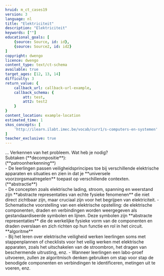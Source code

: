 ```yaml
---
hruid: m_ct_cases19
version: 3
language: nl
title: "Elektriciteit"
description: "Elektriciteit"
keywords: [""]
educational_goals: [
    {source: Source, id: id}, 
    {source: Source2, id: id2}
]
copyright: dwengo
licence: dwengo
content_type: text/ct-schema
available: true
target_ages: [12, 13, 14]
difficulty: 3
return_value: {
    callback_url: callback-url-example,
    callback_schema: {
        att: test,
        att2: test2
    }
}
content_location: example-location
estimated_time: 1
skos_concepts: [
    'http://ilearn.ilabt.imec.be/vocab/curr1/s-computers-en-systemen'
]
teacher_exclusive: true
---
```


<context>
... 
</div>
</context>
<decomposition>
Verkennen van het probleem. Wat heb je nodig? <br> Subtaken (**decompositie**):<br>
    
</decomposition>
<patternRecognition>
(**patroonherkenning**)<br>
    - De leerlingen passen veiligheidsprincipes toe bij verschillende elektrische apparaten en situaties en zien in dat je **universele voorzorgsmaatregelen** toepast op verschillende contexten.
</patternRecognition>
<abstraction>
(**abstractie**)<br>
    - De concepten zoals elektrische lading, stroom, spanning en weerstand zijn **abstracte representaties van echte fysieke fenomenen** die niet direct zichtbaar zijn, maar cruciaal zijn voor het begrijpen van elektriciteit.
    - Schematische voorstelling van een elektrische opstelling: de elektrische componenten, draden en verbindingen worden weergegeven als gestandaardiseerde symbolen en lijnen. Deze symbolen zijn **abstracte representaties** die de werkelijke fysieke vorm van de componenten en draden overslaan en zich richten op hun functie en rol in het circuit.
</abstraction>
<algorithms>
**algoritme**<br>
    - Bij het leren over elektrische veiligheid werken leerlingen soms met stappenplannen of checklists voor het veilig werken met elektrische apparaten, zoals het uitschakelen van de stroombron, het dragen van beschermende uitrusting, enz.
    - Wanneer leerlingen een labo-proef uitvoeren, zullen ze algoritmisch denken gebruiken om stap voor stap de benodigde componenten en verbindingen te identificeren, metingen uit te voeren, enz.
</algorithms>
<implementation>
 
</implementation>
